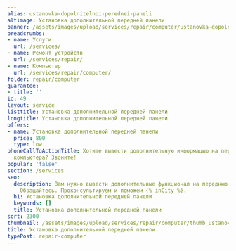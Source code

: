```yaml
---
alias: ustanovka-dopolnitelnoi-perednei-paneli
altimage: Установка дополнительной передней панели
banner: /assets/images/upload/services/repair/computer/ustanovka-dopolnitelnoi-perednei-paneli.jpg
breadcrumbs:
- name: Услуги
  url: /services/
- name: Ремонт устройств
  url: /services/repair/
- name: Компьютер
  url: /services/repair/computer/
folder: repair/computer
guarantee:
- title: ''
id: 49
layout: service
listtitle: Установка дополнительной передней панели
longtitle: Установка дополнительной передней панели
offers:
- name: Установка дополнительной передней панели
  price: 800
  type: low
phoneCallToActionTitle: Хотите вывести дополнительную информацию на переднюю панель
  компьютера? Звоните!
popular: 'false'
section: /services
seo:
  description: Вам нужно вывести дополнительные функционал на переднюю панель компьютера?
    Обращайтесь. Проконсультируем и поможем {% inCity %}.
  h1: Установка дополнительной передней панели
  keywords: []
  title: Установка дополнительной передней панели
sort: 2300
thumbnail: /assets/images/upload/services/repair/computer/thumb_ustanovka-dopolnitelnoi-perednei-paneli.jpg
title: Установка дополнительной передней панели
typePost: repair-computer
---
```

